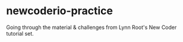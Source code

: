 # newcoderio-practice
Going through the material &amp; challenges from Lynn Root's New Coder tutorial set.
